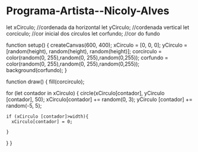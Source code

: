 # Programa-Artista--Nicoly-Alves
let xCirculo; //cordenada da horizontal
let yCirculo; //cordenada vertical
let corciculo; //cor inicial dos circulos
let corfundo; //cor do fundo 


function setup() {
  createCanvas(600, 400);
  xCirculo = [0, 0, 0];
  yCirculo = [random(height),                                random(height), random(height)];
  corcirculo = color(random(0, 255),random(0, 255),random(0,255));
  corfundo = color(random(0, 255),random(0, 255),random(0,255));
  background(corfundo);
}

function draw() {
  fill(corcirculo);
  
  for (let contador in xCirculo) {
    circle(xCirculo[contador], yCirculo [contador], 50);
    xCirculo[contador] += random(0, 3);
    yCirculo [contador] += random(-5, 5);
    
    if (xCirculo [contador]>width){
      xCirculo[contador] = 0;
    
    }
  } 
}
    
